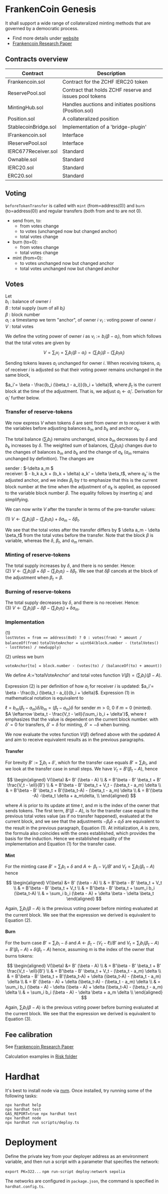 # FrankenCoin Genesis

It shall support a wide range of collateralized minting methods that are governed by a democratic process.
* Find more details under [website](website/frontpage.md)
* [Frankencoin Research Paper](https://www.snb.ch/n/mmr/reference/sem_2022_06_03_maire/source/sem_2022_06_03_maire.n.pdf)
## Contracts overview

| Contract      | Description |
| ----------- | ----------- |
| Frankencoin.sol       | Contract for the ZCHF IERC20 token |
| ReservePool.sol       | Contract that holds ZCHF reserve and issues pool tokens |
| MintingHub.sol        | Handles auctions and initiates positions (Position.sol) |
| Position.sol          | A collateralized position |
| StablecoinBridge.sol  | Implementation of a 'bridge-plugin' |
| IFrankencoin.sol      | Interface |
| IReservePool.sol      | Interface |
| IERC677Receiver.sol   | Standard |
| Ownable.sol           | Standard |
| IERC20.sol            | Standard |
| ERC20.sol             | Standard |


## Voting

`beforeTokenTransfer` is called with `mint` (from=address(0)) and `burn` (to=address(0)) and regular transfers (both from and to are not 0).

* send from, to: 
    * from votes change
    * to votes (unchanged now but changed anchor)
    * total votes change
 * burn (to=0):
    * from votes change
    * total votes change
 * mint (from=0):
    * to votes unchanged now but changed anchor
    * total votes unchanged now but changed anchor

## Votes
Let  
$b_i$ : balance of owner $i$  
$B$ : total supply (sum of all $b_i$)  
$\beta$ : block number  
$a_i$ : a timestamp we term "anchor", of owner $i$
$v_i$ : voting power of owner $i$  
$V$ : total votes  

We define the voting power of owner $i$ as $v_i := b_i (\beta - a_i)$, from which follows that the total votes are given by

$$
V = \sum_i v_i = \sum_i b_i (\beta - a_i) = (\sum_i b_i) \beta - (\sum_i b_i a_i)
$$

Sending tokens leaves $a_i$ unchanged for owner $i$. When receiving tokens, $a_i$ of receiver $i$ is adjusted so
that their voting power remains unchanged in the same block,

$a_i'= \beta - \frac{b_i (\beta_t - a_i)}{b_i + \delta}$, where $\beta_t$ is the current block at the time
of the adjustment. That is, we adjust $a_i \leftarrow a_i'$. Derivation for $a_i'$ further below.

### Transfer of reserve-tokens
We now express $V$ when tokens $\delta$ are sent from owner $m$ to receiver $k$ with the variables
before adjusting balances $b_m$ and $b_k$ and anchor $a_k$.

The total balance $(\sum_i b_i)$ remains unchanged, since $b_m$ decreases by $\delta$ and $b_k$ increases by $\delta$.
The weighted sum of balances, $(\sum_i b_i a_i)$ changes due to the changes of balances $b_m$ and $b_k$ and
the change of $a_k$ ($a_m$ remains unchanged by definition). The changes are

sender : $-\delta a_m $  
receiver: $ - b_k a_k + (b_k + \delta) a_k' = \delta \beta_t$, where $a_k'$ is the adjusted anchor,
and we index $\beta_t$ by $t$ to emphasize that this is the current block number at the time
when the adjustment of $a_k$ is applied, as opposed to the variable block number $\beta$. The equality
follows by inserting $a_i'$ and simplifying. 

We can now write $V$ after the transfer in terms of the pre-transfer values:

 (1) $V \leftarrow  (\sum_i b_i) \beta - (\sum_i b_i a_i) + \delta a_m - \delta \beta_t$.

We see that the total votes after the transfer differs by $ \delta a_m - \delta \beta_t$ from the total
votes before the transfer. Note that the block $\beta$ is variable, whereas the $\delta$, $\beta_t$, 
and $a_m$ remain.

### Minting of reserve-tokens
The total supply increases by $\delta$, and there is no sender. Hence:  
(2) $V \leftarrow  (\sum_i b_i) \beta + \delta \beta - (\sum_i b_i a_i) - \delta \beta_t$.
We see that $\delta \beta$ cancels at the block of the adjustment when $\beta_t=\beta$.

### Burning of reserve-tokens
The total supply decreases by $\delta$, and there is no receiver. Hence:  
(3) $V \leftarrow  (\sum_i b_i) \beta - \delta \beta - (\sum_i b_i a_i) + \delta a_m$.


### Implementation

(1)  
``lostVotes = from == address(0x0) ? 0 : votes(from) * amount / balanceOf(from)``
``totalVoteAnchor = uint64(block.number - (totalVotes() - lostVotes) / newSupply)``

(2) unless we burn

``voteAnchor[to] = block.number - (votes(to) / (balanceOf(to) + amount))``

We define $A:=$'totalVoteAnchor' and total votes function $V(\beta) = (\sum_i b_i) (\beta - A)$.  

Expression (2) is per definition of how $a_i$ for receiver $i$ is updated: 
$a_i'= \beta - \frac{b_i (\beta_t - a_i)}{b_i + \delta}$.
Expression (1) in mathematical notation is equivalent to

$\ell = b_m (\beta_t - a_m) \delta / b_m=(\beta_t - a_m) \delta$ for sender $m>0$, $0$ if $m=0$ (minted).  
$A \leftarrow \beta_t - \frac{V_t - \ell}{\sum_i b_i + \delta'}$, where $t$ emphasizes that the value is dependent on the current block number.
with $\delta'=0$ for transfers, $\delta'=\delta$ for minting, $\delta'=-\delta$ when burning.  

We now evaluate the votes function $V(\beta)$ defined above with the updated $A$ and
aim to receive equivalent results as in the previous paragraphs.

#### Transfer
For brevity $B' := \sum_i b_i + \delta'$, which for the transfer case equals $B' = \sum_i b_i$, 
and we look at the transfer case in small steps. We have $V_t = B'(\beta_t-A)$, hence

$$
\begin{aligned}
  V(\beta) &= B' (\beta - A) \\
           & = B'\beta - B' \beta_t + B' \frac{V_t - \ell}{B'} \\
           & = B'\beta - B' \beta_t + V_t - (\beta_t - a_m) \delta \\
           & = B'\beta - B' \beta_t + B'(\beta_t-A) -  (\beta_t - a_m) \delta  \\
           & = B'(\beta -A) -\beta_t \delta + a_m\delta, \\
\end{aligned}
$$

where $A$ is prior to its update at time $t$, and $m$ is the index of the owner that sends tokens. 
The first term, $B'(\beta -A)$, is for the transfer case equal to
the previous total votes value (as if no transfer happened), evaluated at the current block, 
and we see that the adjustments $-\beta_t \delta + a_i\delta$
are equivalent to the result in the previous paragraph, Equation (1).
At initialization, $A$ is zero, the formula also coincides with the ones established, which provides the basis for the induction.
Hence we established equality of the implementation and Equation (1) for the transfer case.

#### Mint
For the minting case  $B' = \sum_i b_i + \delta$ and $A \leftarrow \beta_t - V_t/B'$
and $V_t =  \sum_i b_i (\beta_t-A)$ hence

$$
\begin{aligned}
  V(\beta) &= B' (\beta - A) \\
           & = B'\beta - B' \beta_t + V_t \\
           & = B'\beta - B' \beta_t + V_t \\
           & = B'\beta - B' \beta_t + \sum_i b_i (\beta_t-A) \\
           & = \sum_i b_i (\beta - A) + \delta \beta - \delta \beta_t
\end{aligned}
$$

Again, $\sum_i b_i (\beta - A)$ is the previous voting power before minting evaluated at the current block. We
see that the expression we derived is equivalent to Equation (2).

#### Burn
For the burn case  $B' = \sum_i b_i - \delta$ and $A \leftarrow \beta_t - (V_t-\ell)/B'$
and $V_t = \sum_i b_i (\beta_t-A) = B'(\beta_t-A) + \delta (\beta_t-A)$ hence,
assuming $m$ is the index of the owner that burns tokens:

$$
\begin{aligned}
  V(\beta) &= B' (\beta - A) \\
           & = B'\beta - B' \beta_t + B' \frac{V_t - \ell}{B'} \\
           & = B'\beta - B' \beta_t + V_t - (\beta_t - a_m) \delta \\
           & = B'\beta - B' \beta_t + B'(\beta_t-A) + \delta (\beta_t-A) - (\beta_t - a_m) \delta \\
           & = B' (\beta - A)  + \delta (\beta_t-A) - (\beta_t - a_m) \delta \\
           & = \sum_i b_i (\beta - A) - \delta (\beta - A) + \delta (\beta_t-A) - (\beta_t - a_m) \delta \\
           & = \sum_i b_i (\beta - A) - \delta \beta + a_m \delta \\
\end{aligned}
$$

Again, $\sum_i b_i (\beta - A)$ is the previous voting power before burning evaluated at the current block.
We see that the expression we derived is equivalent to Equation (3).


## Fee calibration 
See 
[Frankencoin Research Paper](https://www.snb.ch/n/mmr/reference/sem_2022_06_03_maire/source/sem_2022_06_03_maire.n.pdf)

Calculation examples in [Risk folder](Risk/parameters.py)

# Hardhat
It's best to install node via [nvm](https://heynode.com/tutorial/install-nodejs-locally-nvm/).
Once installed, try running some of the following tasks:

```shell
npx hardhat help
npx hardhat test
GAS_REPORT=true npx hardhat test
npx hardhat node
npx hardhat run scripts/deploy.ts
```
# Deployment
Define the private key from your deployer address as an environment variable, and then run a script with
a parameter that specifies the network:

`export PK=322...` 
`npm run-script deploy:network sepolia`

The networks are configured in `package.json`, the command is specified in `hardhat.config.ts`.

